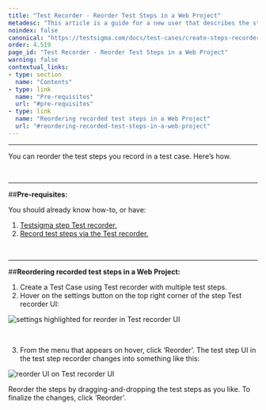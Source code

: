 ```yaml
---
title: "Test Recorder - Reorder Test Steps in a Web Project"
metadesc: "This article is a guide for a new user that describes the step-by-step workflow to reorder recorded test steps in a Web Project via Testsigma’s test recorder UI. "
noindex: false
canonical: "https://testsigma.com/docs/test-cases/create-steps-recorder/web-apps/reorder/"
order: 4.519
page_id: "Test Recorder - Reorder Test Steps in a Web Project"
warning: false
contextual_links:
- type: section
  name: "Contents"
- type: link
  name: "Pre-requisites"
  url: "#pre-requisites"
- type: link
  name: "Reordering recorded test steps in a Web Project"
  url: "#reordering-recorded-test-steps-in-a-web-project"
---
```


---

You can reorder the test steps you record in a test case. Here’s how.

&emsp;

---
##**Pre-requisites:**

 You should already know how-to, or have:

 1. [Testsigma step Test recorder.](https://testsigma.com/docs/test-step-recorder/install-chrome-extension/)
 2. [Record test steps via the Test recorder.](https://testsigma.com/docs/test-cases/create-steps-recorder/web-apps/overview/)

&emsp;

---
##**Reordering recorded test steps in a Web Project:**

 1. Create a Test Case using Test recorder with multiple test steps.
 2. Hover on the settings button on the top right corner of the step Test recorder UI:

![settings highlighted for reorder in Test recorder UI](https://docs.testsigma.com/images/reorder/settings-highlighted-reorder-recorder-testsigma.png)

&emsp;


 3. From the menu that appears on hover, click ‘Reorder’. The test step UI in the test step recorder changes into something like this:

![reorder UI on Test recorder UI](https://docs.testsigma.com/images/reorder/reorder-ui-testsigma-recorder-ui.png)

Reorder the steps by dragging-and-dropping the test steps as you like. To finalize the changes, click ‘Reorder’. 





